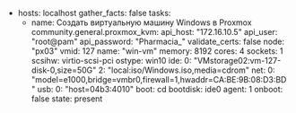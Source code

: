 - hosts: localhost
  gather_facts: false
  tasks:
    - name: Создать виртуальную машину Windows в Proxmox
      community.general.proxmox_kvm:
        api_host: "172.16.10.5"
        api_user: "root@pam"
        api_password: "Pharmacia_"
        validate_certs: false
        node: "px03"
        vmid: 127
        name: "win-vm"
        memory: 8192
        cores: 4
        sockets: 1
        scsihw: virtio-scsi-pci
        ostype: win10
        ide:
          0: "VMstorage02:vm-127-disk-0,size=50G"
          2: "local:iso/Windows.iso,media=cdrom"
        net:
          0: "model=e1000,bridge=vmbr0,firewall=1,hwaddr=CA:BE:9B:08:D3:BD"
        usb:
          0: "host=04b3:4010"
        boot: cd
        bootdisk: ide0
        agent: 1
        onboot: false
        state: present
